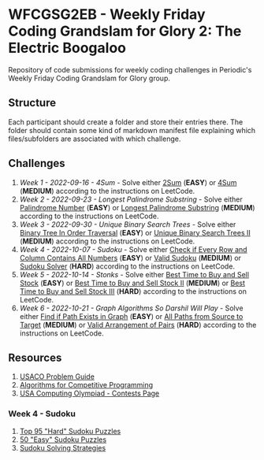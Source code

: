 # WFCGSG2EB - Weekly Friday Coding Grandslam for Glory 2: The Electric Boogaloo

Repository of code submissions for weekly coding challenges in Periodic's Weekly Friday Coding Grandslam for Glory group.

## Structure

Each participant should create a folder and store their entries there.  The folder should contain some kind of markdown manifest file explaining which files/subfolders are associated with which challenge.

## Challenges


1. *Week 1 - 2022-09-16 - 4Sum* - Solve either [2Sum](https://leetcode.com/problems/two-sum/) (**EASY**) or [4Sum](https://leetcode.com/problems/4sum/) (**MEDIUM**) according to the instructions on LeetCode.
1. *Week 2 - 2022-09-23 - Longest Palindrome Substring* - Solve either [Palindrome Number](https://leetcode.com/problems/palindrome-number/) (**EASY**) or [Longest Palindrome Substring](https://leetcode.com/problems/longest-palindromic-substring/) (**MEDIUM**) according to the instructions on LeetCode.
1. *Week 3 - 2022-09-30 - Unique Binary Search Trees* - Solve either [Binary Tree In Order Traversal](https://leetcode.com/problems/binary-tree-inorder-traversal/) (**EASY**) or [Unique Binary Search Trees II](https://leetcode.com/problems/unique-binary-search-trees-ii/) (**MEDIUM**) according to the instructions on LeetCode.
1. *Week 4 - 2022-10-07 - Sudoku* - Solve either [Check if Every Row and Column Contains All Numbers](https://leetcode.com/problems/check-if-every-row-and-column-contains-all-numbers/) (**EASY**) or [Valid Sudoku](https://leetcode.com/problems/valid-sudoku/) (**MEDIUM**) or [Sudoku Solver](https://leetcode.com/problems/sudoku-solver/) (**HARD**) according to the instructions on LeetCode.
1. *Week 5 - 2022-10-14 - Stonks* - Solve either [Best Time to Buy and Sell Stock](https://leetcode.com/problems/best-time-to-buy-and-sell-stock/) (**EASY**) or [Best Time to Buy and Sell Stock II](https://leetcode.com/problems/best-time-to-buy-and-sell-stock-ii/) (**MEDIUM**) or [Best Time to Buy and Sell Stock III](https://leetcode.com/problems/best-time-to-buy-and-sell-stock-iii/) (**HARD**) according to the instructions on LeetCode.
1. *Week 6 - 2022-10-21 - Graph Algorithms So Darshil Will Play* - Solve either [Find if Path Exists in Graph](https://leetcode.com/problems/find-if-path-exists-in-graph/) (**EASY**) or [All Paths from Source to Target](https://leetcode.com/problems/all-paths-from-source-to-target/) (**MEDIUM**) or [Valid Arrangement of Pairs](https://leetcode.com/problems/valid-arrangement-of-pairs/) (**HARD**) according to the instructions on LeetCode.

## Resources

1. [USACO Problem Guide](https://usaco.guide/problems/)
1. [Algorithms for Competitive Programming](https://cp-algorithms.com/)
1. [USA Computing Olympiad - Contests Page](http://www.usaco.org/index.php?page=contests)

### Week 4 - Sudoku
1. [Top 95 "Hard" Sudoku Puzzles](http://magictour.free.fr/top95)
1. [50 "Easy" Sudoku Puzzles](https://norvig.com/easy50.txt)
1. [Sudoku Solving Strategies](https://www.sudokuwiki.org/sudoku.htm)
